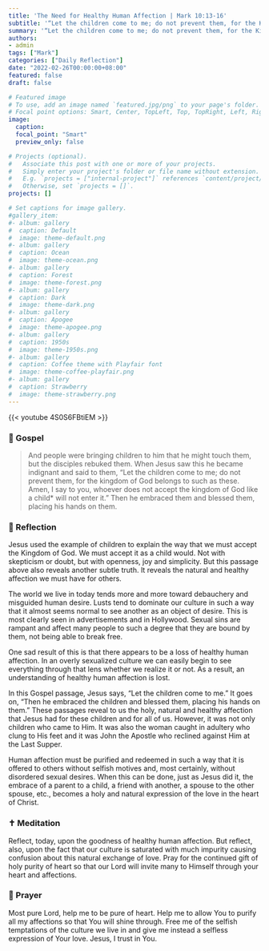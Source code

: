 ```yaml
---
title: 'The Need for Healthy Human Affection | Mark 10:13-16'
subtitle: '“Let the children come to me; do not prevent them, for the Kingdom of God belongs to such as these.  Amen, I say to you, whoever does not accept the Kingdom of God like a child will not enter it.”  Then he embraced the children and blessed them, placing his hands on them. Mark 10:14-16'
summary: '“Let the children come to me; do not prevent them, for the Kingdom of God belongs to such as these.  Amen, I say to you, whoever does not accept the Kingdom of God like a child will not enter it.”  Then he embraced the children and blessed them, placing his hands on them. Mark 10:14-16'
authors:
- admin
tags: ["Mark"]
categories: ["Daily Reflection"]
date: "2022-02-26T00:00:00+08:00"
featured: false
draft: false

# Featured image
# To use, add an image named `featured.jpg/png` to your page's folder.
# Focal point options: Smart, Center, TopLeft, Top, TopRight, Left, Right, BottomLeft, Bottom, BottomRight
image:
  caption:
  focal_point: "Smart"
  preview_only: false

# Projects (optional).
#   Associate this post with one or more of your projects.
#   Simply enter your project's folder or file name without extension.
#   E.g. `projects = ["internal-project"]` references `content/project/deep-learning/index.md`.
#   Otherwise, set `projects = []`.
projects: []

# Set captions for image gallery.
#gallery_item:
#- album: gallery
#  caption: Default
#  image: theme-default.png
#- album: gallery
#  caption: Ocean
#  image: theme-ocean.png
#- album: gallery
#  caption: Forest
#  image: theme-forest.png
#- album: gallery
#  caption: Dark
#  image: theme-dark.png
#- album: gallery
#  caption: Apogee
#  image: theme-apogee.png
#- album: gallery
#  caption: 1950s
#  image: theme-1950s.png
#- album: gallery
#  caption: Coffee theme with Playfair font
#  image: theme-coffee-playfair.png
#- album: gallery
#  caption: Strawberry
#  image: theme-strawberry.png
---
```


{{< youtube 4S0S6FBtiEM >}}

### :love_letter: Gospel
>  And people were bringing children to him that he might touch them, but the disciples rebuked them. When Jesus saw this he became indignant and said to them, “Let the children come to me; do not prevent them, for the kingdom of God belongs to such as these. Amen, I say to you, whoever does not accept the kingdom of God like a child* will not enter it.” Then he embraced them and blessed them, placing his hands on them.

### :speech_balloon: Reflection
Jesus used the example of children to explain the way that we must accept the Kingdom of God.  We must accept it as a child would.  Not with skepticism or doubt, but with openness, joy and simplicity.  But this passage above also reveals another subtle truth.  It reveals the natural and healthy affection we must have for others.

The world we live in today tends more and more toward debauchery and misguided human desire.  Lusts tend to dominate our culture in such a way that it almost seems normal to see another as an object of desire.
This is most clearly seen in advertisements and in Hollywood.  Sexual sins are rampant and affect many people to such a degree that they are bound by them, not being able to break free.

One sad result of this is that there appears to be a loss of healthy human affection.  In an overly sexualized culture we can easily begin to see everything through that lens whether we realize it or not.  As a result, an understanding of healthy human affection is lost.

In this Gospel passage, Jesus says, “Let the children come to me.”  It goes on, “Then he embraced the children and blessed them, placing his hands on them.”  These passages reveal to us the holy, natural and healthy affection that Jesus had for these children and for all of us.  However, it was not only children who came to Him.  It was also the woman caught in adultery who clung to His feet and it was John the Apostle who reclined against Him at the Last Supper.

Human affection must be purified and redeemed in such a way that it is offered to others without selfish motives and, most certainly, without disordered sexual desires.  When this can be done, just as Jesus did it, the embrace of a parent to a child, a friend with another, a spouse to the other spouse, etc., becomes a holy and natural expression of the love in the heart of Christ.

### :latin_cross: Meditation
Reflect, today, upon the goodness of healthy human affection.  But reflect, also, upon the fact that our culture is saturated with much impurity causing confusion about this natural exchange of love.  Pray for the continued gift of holy purity of heart so that our Lord will invite many to Himself through your heart and affections.

### :pray: Prayer
Most pure Lord, help me to be pure of heart.  Help me to allow You to purify all my affections so that You will shine through.  Free me of the selfish temptations of the culture we live in and give me instead a selfless expression of Your love.  Jesus, I trust in You.
